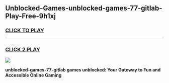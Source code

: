 
## Unblocked-Games-unblocked-games-77-gitlab-Play-Free-9h1xj
<h3>
<a href="https://premium76.site?title=unblocked-games-77-gitlab&ref=20A">CLICK TO PLAY</a></h3>
<hr>

<h3>
<a href="https://premium76.site?title=unblocked-games-77-gitlab&ref=20A">CLICK 2 PLAY</a>
  
</h3>

<a href="https://premium76.site?title=unblocked-games-77-gitlab&ref=20A"><img src="https://clearcache.store/games.png"></a>


**unblocked-games-77-gitlab games unblocked: Your Gateway to Fun and Accessible Online Gaming**
